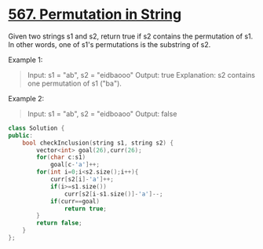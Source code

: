 # [567. Permutation in String](https://leetcode.com/problems/permutation-in-string/)

Given two strings s1 and s2, return true if s2 contains the permutation of s1.
In other words, one of s1's permutations is the substring of s2.

Example 1:

>Input: s1 = "ab", s2 = "eidbaooo"
>Output: true
>Explanation: s2 contains one permutation of s1 ("ba").

Example 2:

>Input: s1 = "ab", s2 = "eidboaoo"
>Output: false

```C++
class Solution {
public:
    bool checkInclusion(string s1, string s2) {
        vector<int> goal(26),curr(26);
        for(char c:s1)
            goal[c-'a']++;
        for(int i=0;i<s2.size();i++){
            curr[s2[i]-'a']++;
            if(i>=s1.size())
                curr[s2[i-s1.size()]-'a']--;
            if(curr==goal)
                return true;
        }
        return false;
    }
};
```